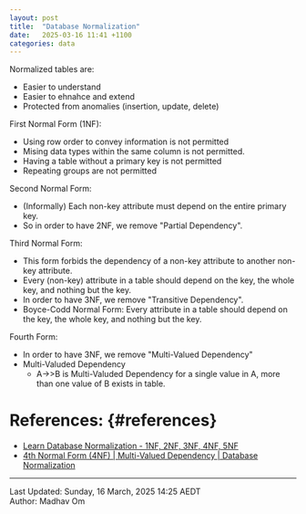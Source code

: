```yaml
---
layout: post
title:  "Database Normalization"
date:   2025-03-16 11:41 +1100
categories: data
---
```


Normalized tables are:
- Easier to understand
- Easier to ehnahce and extend
- Protected from anomalies (insertion, update, delete)

First Normal Form (1NF):
- Using row order to convey information is not permitted
- Mising data types within the same column is not permitted.
- Having a table without a primary key is not permitted
- Repeating groups are not permitted

Second Normal Form:
- (Informally) Each non-key attribute must depend on the entire primary key.
- So in order to have 2NF, we remove "Partial Dependency".

Third Normal Form:
- This form forbids the dependency of a non-key attribute to another non-key attribute.
- Every (non-key) attribute in a table should depend on the key, the whole key, and nothing but the key.
- In order to have 3NF, we remove "Transitive Dependency".
- Boyce-Codd Normal Form: Every attribute in a table should depend on the key, the whole key, and nothing but the key.

Fourth Form:
- In order to have 3NF, we remove "Multi-Valued Dependency"
- Multi-Valuded Dependency
    - A->>B is Multi-Valuded Dependency for a single value in A, more than one value of B exists in table.

# References: {#references}
* [Learn Database Normalization - 1NF, 2NF, 3NF, 4NF, 5NF](https://www.youtube.com/watch?v=GFQaEYEc8_8)
* [4th Normal Form (4NF) | Multi-Valued Dependency | Database Normalization
](https://www.youtube.com/watch?v=OTCuykFHBeA)

----------
Last Updated: Sunday, 16 March, 2025 14:25 AEDT  
Author: Madhav Om
